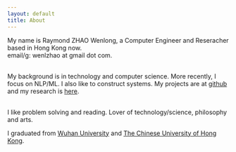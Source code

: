 ```yaml
---
layout: default
title: About
---
```

My name is Raymond ZHAO Wenlong, a Computer Engineer and Reseracher based in Hong Kong now.  
email/g: wenlzhao at gmail dot com.  
<br> 

My background is in technology and computer science.  More recently, I focus on NLP/ML.  I also like to construct systems.  My projects are at [github](https://github.com/muyun) and my research is [here](http://muyun.github.io/research/).  
<br> 

I like problem solving and reading.  Lover of technology/science, philosophy and arts. 
<br> 

I graduated from [Wuhan University](https://www.sciencemag.org/collections/celebrating-125-years-academic-excellence-wuhan-university-1893-2018?fbclid=IwAR0RzFSkpxaI8wk61JDnE7p6SWr7SlKXLyoFHkrg4-iqKGiRyE2gZfaGl8s) and [The Chinese University of Hong Kong](http://www.cuhk.edu.hk/english/index.html).    
<br> 
 



